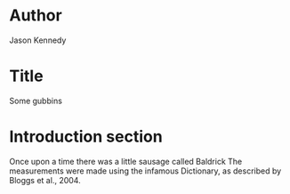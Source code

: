 # Author
Jason Kennedy

# Title
Some gubbins 

# Introduction section
Once upon a time there was a little sausage called Baldrick
The measurements were made using the infamous Dictionary, as described by Bloggs et al., 2004.
